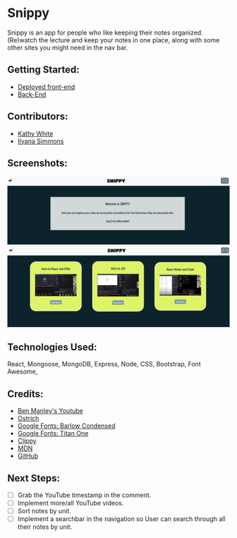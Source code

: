 # Snippy

Snippy is an app for people who like keeping their notes organized. (Re)watch the lecture and keep your notes in one place, along with some other sites you might need in the nav bar.

## Getting Started:
- [Deployed front-end]()
- [Back-End](https://github.com/ilsyim/snippy-back-end)

## Contributors:
- [Kathy White](https://github.com/kawhite8503)
- [Ilyana Simmons](https://github.com/ilsyim)


## Screenshots:
![Landing](/public/landingPage.png)
![Home](/public/homePage.png)
## Technologies Used:
React, Mongoose, MongoDB, Express, Node, CSS, Bootstrap, Font Awesome, 


## Credits:  
- [Ben Manley's Youtube](https://www.youtube.com/channel/UCUuibJM8qV3Y6WoNCetWvRQ)
- [Ostrich](https://www.svgrepo.com/svg/252873/ostrich)
- [Google Fonts: Barlow Condensed](https://fonts.google.com/specimen/Barlow+Condensed?query=barlow+condensed)
- [Google Fonts: Titan One](https://fonts.google.com/specimen/Titan+One?query=titan+one)
- [Clippy](https://ga-clippy.com/)
- [MDN](https://developer.mozilla.org/en-US/)
- [GitHub](https://github.com/)


## Next Steps:
- [ ] Grab the YouTube timestamp in the comment.
- [ ] Implement more/all YouTube videos.
- [ ] Sort notes by unit.
- [ ] Implement a searchbar in the navigation so User can search through all their notes by unit.